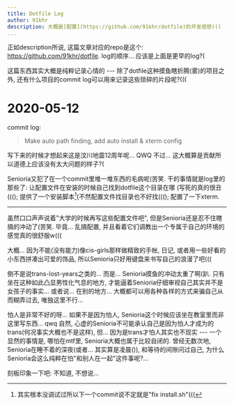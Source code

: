 ```yaml
---
title: Dotfile Log
author: 91khr
description: 大概是[配置](https://github.com/91khr/dotfile)的开发感想(((
...
```


正如description所说, 这篇文章对应的repo是这个: <https://github.com/91khr/dotfile>.
log的顺序... 应该是上面是更早的log?(

这篇东西其实大概是纯粹记录心情的 --- 除了dotfile这种摸鱼瞎折腾(雾)的项目之外,
还有什么项目的commit log可以用来记录这些琐碎的片段呢?(((

# 2020-05-12

commit log:

> Make auto path finding, add auto install & xterm config

写下来的时候才想起来这是汶川地震12周年呢... QWQ
不过... 这大概算是贡献所以道德上应该没有太大问题的样子?(

Senioria又犯了在一个commit里堆一堆东西的毛病呢(苦笑.
干的事情就是log里的那些了: 让配置文件在安装的时候自己找到dotfile这个目录在哪
(写死的真的很丑(((); 提供了一个安装脚本[^1](不然配置文件找目录也不好找((();
配置了一下xterm.

[^1]: 其实根本没调试过所以下一个commit说不定就是"fix install.sh"(((

---

虽然口口声声说着"大学的时候再写这些配置文件吧", 但是Senioria还是忍不住瞎搞的冲动了(苦笑.
毕竟... 乱搞配置, 并且看着它们调教出一个专属于自己的环境的感觉真的很舒服w(((

大概... 因为不能(没有能力)像cis-girls那样做精致的手帐, 日记,
或者用一些好看的小东西拼凑出可爱的饰品, 所以Senioria只好用键盘来书写自己的浪漫了吧(((

倒不是说trans-lost-years之类的... 而是... Senioria摸鱼的冲动太重了啊(趴.
只有坐在这种如此凸显男性化气息的地方, 才能逼着Senioria仔细审视自己其实并不是女孩子的事实...
或者说... 在别的地方... 大概都可以用各种各样的方式来骗自己从而糊弄过去, 唯独这里不行...

怕人是非常不好的呀... 如果不是因为怕人, Senioria这个时候应该坐在教室里而非这里写东西... qwq
自然, 心虚的Senioria不可能承认自己是因为怕人才成为的trans(何况事实大概也不是这样),
但... 因为是trans才怕人其实也不现实 --- 一个显然的事情是,
哪怕在mtf里, Senioria大概也属于比较自闭的.
曾经无数次地, Senioria在睡不着的深夜(或者... 其实算是凌晨()), 和等待的间隙问过自己,
为什么Senioria会这么纯粹在怕"和别人在一起"这件事呢?...

刻板印象一下吧: 不知道, 不想说...

